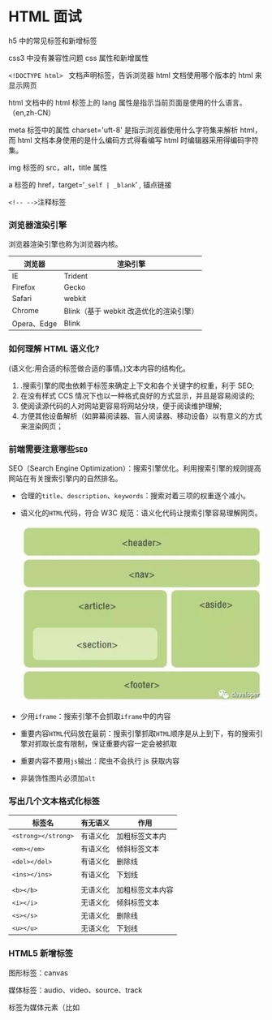 # HTML 面试

h5 中的常见标签和新增标签

css3 中没有兼容性问题 css 属性和新增属性

`<!DOCTYPE html> ` 文档声明标签，告诉浏览器 html 文档使用哪个版本的 html 来显示网页

html 文档中的 html 标签上的 lang 属性是指示当前页面是使用的什么语言。（en,zh-CN）

meta 标签中的属性 charset='uft-8' 是指示浏览器使用什么字符集来解析 html，而 html 文档本身使用的是什么编码方式得看编写 html 时编辑器采用得编码字符集。

img 标签的 src，alt，title 属性

a 标签的 href，target=‘`_self | _blank`’ , 锚点链接

`<!-- -->`注释标签

### 浏览器渲染引擎

浏览器渲染引擎也称为浏览器内核。

| 浏览器      | 渲染引擎                                |
| ----------- | --------------------------------------- |
| IE          | Trident                                 |
| Firefox     | Gecko                                   |
| Safari      | webkit                                  |
| Chrome      | Blink（基于 webkit 改造优化的渲染引擎） |
| Opera、Edge | Blink                                   |

### 如何理解 HTML 语义化?

(语义化:用合适的标签做合适的事情。)文本内容的结构化。

1. .搜索引擎的爬虫依赖于标签来确定上下文和各个关键字的权重，利于 SEO;
2. 在没有样式 CCS 情况下也以一种格式良好的方式显示，并且是容易阅读的;
3. 使阅读源代码的人对网站更容易将网站分块，便于阅读维护理解;
4. 方便其他设备解析（如屏幕阅读器、盲人阅读器、移动设备）以有意义的方式来渲染网页；

### 前端需要注意哪些`SEO`

SEO（Search Engine Optimization）：搜索引擎优化。利用搜索引擎的规则提高网站在有关搜索引擎内的自然排名。

- 合理的`title`、`description`、`keywords`：搜索对着三项的权重逐个减小。

- 语义化的`HTML`代码，符合 W3C 规范：语义化代码让搜索引擎容易理解网页。

  ![image-20220215102513624](.\typora-user-images\image-20220215102513624.png)

- 少用`iframe`：搜索引擎不会抓取`iframe`中的内容
- 重要内容`HTML`代码放在最前：搜索引擎抓取`HTML`顺序是从上到下，有的搜索引擎对抓取长度有限制，保证重要内容一定会被抓取
- 重要内容不要用`js`输出：爬虫不会执行 js 获取内容
- 非装饰性图片必须加`alt`

### 写出几个文本格式化标签

| 标签名              | 有无语义 | 作用             |
| ------------------- | -------- | ---------------- |
| `<strong></strong>` | 有语义化 | 加粗标签文本内   |
| `<em></em>`         | 有语义化 | 倾斜标签文本     |
| `<del></del>`       | 有语义化 | 删除线           |
| `<ins></ins>`       | 有语义化 | 下划线           |
|                     |          |                  |
| `<b></b>`           | 无语义化 | 加粗标签文本内容 |
| `<i></i>`           | 无语义化 | 倾斜标签文本     |
| `<s></s>`           | 无语义化 | 删除线           |
| `<u></u>`           | 无语义化 | 下划线           |

### HTML5 新增标签

图形标签：canvas

媒体标签：audio、video、source、track

<track> 标签为媒体元素（比如 <audio> and <video>）规定外部文本轨道，也就是字幕，字幕格式有 WebVTT 格式（.vtt 格式文件）。

这个元素用于规定字幕文件或其他包含文本的文件，当媒体播放时，这些文件是可见的。

<input> 类型：text, search, url, telephone, email, password, datepickers, range 以及 color

语义化标签：

- header，footer，article，main、section、nav、aside

### HTML5 标准提供了哪些新的 API

HTML5 新增其他内容：

- localStorage，sessionStorage

- GeolocationAPI （地理定位）

  - navigator.geolocation

  - getCurrentPosition() 方法来获得用户的位置，getCurrentPosition() 方法的第二个参数用于处理错误

    ```
    var x=document.getElementById("demo");
    function getLocation()
    {
        if (navigator.geolocation)
        {
            navigator.geolocation.getCurrentPosition(showPosition);
        }
        else
        {
            x.innerHTML="该浏览器不支持获取地理位置。";
        }
    }
    getLocation()
    function showPosition(position)
    {
        x.innerHTML="纬度: " + position.coords.latitude +
        "<br>经度: " + position.coords.longitude;
    }
    ```

- Web Workers

- 5 个 API-拖拽释放(Drag and drop)

### 如何处理 HTML5 新标签的浏览器兼容问题

方式一： IE8/IE7/IE6 支持通过 document.createElement 方法产生的标签，可以利用这一特性让这些浏览器支持 HTML5 新标签；

浏览器支持新标签后，还需要添加标签默认的样式。

```
<script>
    document.createElement('header');
    document.createElement('nav');
    document.createElement('article');
    document.createElement('footer');
</script>
或者
var e = "abbr, article, aside, audio, canvas, datalist, details, dialog, eventsource, figure, footer, header, hgroup, mark, menu, meter, nav, output, progress, section, time, video".split(', ');
var i= e.length;
while (i--){
    document.createElement(e[i])
}
```

方式二：直接使用成熟的框架、使用最多的是 html5shiv 框架） html5 新元素不能被 IE6-8 识别，不能作为父节点包裹子元素，并且不能应用 CSS 样式。让 CSS 样式应用在未知元素上只需执行 document.createElement(elementName) 即可实现。html5shiv 就是根据这个原理创建的。bootstrap 框架也是使用的这个来兼容低版本 IE 的。

```html
<!--[if lt IE 9]>
  <script>
    src = 'http://html5shim.googlecode.com/svn/trunk/html5.js';
  </script>
<![endif]-->

// 引入上述包后，还需要添加为标签添加css
<style>
  article,
  aside,
  dialog,
  footer,
  header,
  section,
  footer,
  nav,
  figure,
  menu {
    display: block;
  }
</style>
```

### HTML5 引入什么新的表单属性

- **autocomplete**：属性适用于 form,以及：text, search, url, telephone, email, password, date，pickers, range, color。 ----<form autocomplete="on|off"> ; 自动完成允许浏览器预测对字段的输入。当用户在字段开始键入时，浏览器基于之前键入过的值，应该显示出在字段中填写的选项。
- novalidate ：如果使用该属性，则提交表单时不进行内容的验证。 novalidate="novalidate"
- autofocus：规定输入字段在页面加载时是否获得焦点，加载完成后，光标马上定位在该 input；
- form：form 属性的值必须是其所属表单的 id。
- placeholder：提供可描述输入字段预期值的提示信息（hint）。
- required：规定必需在提交之前填写输入字段。 如果使用该属性，则字段是必填（或必选）的。
- multiple：如果使用该属性，则允许一个以上的值，比如上传文件的时候，设置这个属性后可以一次选择几个图片；
- min 和 max：min 属性与 max 属性配合使用，可创建合法值范围，两个要一对用。语法是 选择 0-10 数字：`input type="number" name="points" min="0" max="10" `

### HTML5 页面嵌入音频

audio 元素可以包含多个音频资源， 这些音频资源可以使用 src 属性或者 source 元素来进行描述； 浏览器将会选择最合适的一个来使用。

```html
<audio src="***.mp3"></audio>

<audio controls>
  <source src="jamshed.mp3" type="audio/mpeg" />
  您的浏览器不支持音频嵌入功能。
</audio>

<audio controls="controls">
  Your browser does not support the <code>audio</code> element.
  <source src="horse.ogv" type="audio/wav" />
  <source src="axihe.mp3" type="audio/mpeg" />
  您的浏览器不支持 audio 元素。
</audio>
```

### 在 HTML5 页面嵌入视频

video 元素 用于在 HTML 或者 XHTML 文档中嵌入媒体播放器，用于支持文档内的视频播放。

```html
<video controls width="250">
  <source src="/media/examples/flower.webm" type="video/webm" />
  <source src="/media/examples/flower.mp4" type="video/mp4" />
  您的浏览器不支持 video 标签。
</video>

<!-- Simple video example -->
<video src="videofile.ogg" autoplay poster="posterimage.jpg">
  抱歉，您的浏览器不支持内嵌视频，不过不用担心，你可以 <a href="videofile.ogg">下载</a>
  并用你喜欢的播放器观看!
</video>

<!-- Video with subtitles -->
<video src="foo.ogg">
  <track kind="subtitles" src="foo.en.vtt" srclang="en" label="English" />
  <track kind="subtitles" src="foo.sv.vtt" srclang="sv" label="Svenska" />
</video>
```

### HTML5 的 form 如何关闭自动完成功能

HTML 的输入框可以拥有自动完成的功能，当你往输入框输入内容的时候，浏览器会从你以前的同名输入框的历史记录中查找出类似的内容并列在输入框下面，这样就不用全部输入进去了，直接选择列表中的项目就可以了。

`autocomplete="off"`（给不想要提示的 form 或某个 input 设置为 autocomplete=off。）

```
<form action="demo-form.php" autocomplete="off">
  First name:<input type="text" name="fname"><br>
  Last name: <input type="text" name="lname"><br>
  E-mail: <input type="email" name="email" autocomplete="off"><br>
  <input type="submit">
</form>
```

虽然你设置了`autocomplete="off"`，但是如果用户选择了记住，Chrome 还是会在下次登录给你补全的；

解决 Chrome 记住的方式：

```
<input type="password" style="display:none;width:0;height:0;">
<input data-placeholder="请输入密码" name="password" data-required="true"  type="password" autocomplete="new-password" data-max-length="50" tabindex="2" spellcheck="false" id="auto-id-1505904797992" placeholder="请输入密码">
```

### html 常见的兼容性问题

- 浏览器默认的 margin 和 padding 不同,解决方案：加一个全局的 \*{margin:0;padding:0;} 来统一。
- event 对象的区别,IE 下，event 对象有 x、y 属性，但是没有 pageX、pageY 属性；Firefox 下，event 对象有 pageX、pageY 属性，但是没有 x、y 属性
- Chrome 12px 像素,Chrome 中文界面下默认会将小于 12px 的文本强制按照 12px 显示,解决方法：可通过加入 CSS 属性 -webkit-text-size-adjust: none; 解决
- hover 和 active 失效,改变 CSS 属性的排列顺序 L-V-H-A

### 实现不使用 border 画出 1px 高的线

可以用 background，或者加个元素高度一 ，伪类来做；

`<div style="height:1px;overflow:hidden;background:red"></div>`

### herf 和 src 的区别

href(Hypertext Reference)标识超文本引用，指向需要连结的地方，是与该页面有关联的，是引用。用在 link 和 a 等元素上，href 是引用和页面关联，**用来建立当前元素和文档之间的链接。**

src （Source）表示指向资源的来源地址，是引入目的，在请求 src 资源时会将其指向的资源下载并应用到文档中，用在 img，script，iframe 上。

src 通常用作“拿取”（引入），href 用作 "连结前往"（引用）。

### 网页中 mate viewport 具体参数使用

```
<meta  name="viewport"  content="width=device-width,initial-scale=1.0,minimum-scale=1.0,maximum-scale=1.0,userscalable=no"/>

width    设置 viewport 宽度，为一个正整数，或字符串‘device-width’
device-width  设备宽度
height   设置 viewport 高度，一般设置了宽度，会自动解析出高度，可以不用设置
initial-scale    默认缩放比例（初始缩放比例），为一个数字，可以带小数
minimum-scale    允许用户最小缩放比例，为一个数字，可以带小数
maximum-scale    允许用户最大缩放比例，为一个数字，可以带小数
user-scalable    是否允许手动缩放
```

### `<meta>`标签

它描述的是关于文档的元数据信息，可用于指定描述页面的描述信息，作者，关键字等

```css
<meta name="keywords" content="关键字1，2，3，4....">：定义了文档关键词，用于搜索引擎。
<meta name="description" content="......">:定义了WEB页面的描述信息
<meta name="author" content="......">：定义作者名
<meta name="refresh" content="N">:每N秒自动刷新一次
<meta http-equiv="description" content="......">
```

### html 文档中 meta charset="UTF-8"的作用

​ 它并不是说该 html 页面是采用 utf-8 来编码的，而是告诉浏览器以 UTF-8 规则来解码 html 页面。页面正真的编码规则采用的是对应编辑器中确定的。如果编辑器中 GBK 对编码页面，但<meta>标签内告诉浏览器用 utf-8 解码也会导致乱码。

### 都有哪些标签？有什么意思？

### HTML 常见元素

大方向：块级标签，行内标签，行内块标签

- 块级标签

  div、p、h1~h6、ol、ul、dl、li、dt、dd、header、footer、mian、nav、section、artical、aside、table、tr、td、form、blockquote、address...

- 行内标签

  a [href ,target="_self | _blank"]、span、small、strong、em、i、button...

- 行内块标签

  img、input、textarea、

- head 区元素

  meta、title、style、link、script、base

#### 这三类标签的区别

块级元素：

- 独占一行
- 高、宽、行高以及顶和底边距都可设置。
- 如果不设置宽度，默认值是 auto，那么块级元素会占父标签的 100%

行内元素：

- 可以与其他行内元素并排

- 元素的高、宽、行高及顶部和底部边距不可设置

- 元素的宽度就是它包含的文字或图片的宽度，不可改变

- 行内元素的水平方向的 padding-left 和 padding-right 都会产生边距效果，但是竖直方向上的 padding-top 和 padding-bottom 都不会产生边距效果

- 给行内元素设置 border 是可以被渲染出来的，同时在水平方向可以挤开其他行内元素，但是在垂直方向上，不会挤开其他元素。

  ```
  span{
    border: 10px solid rebeccapurple;
  }

  <div>asd</div>
    <span>123456789</span><em>asdqweqwee</em>
  <div>qweretry</div>
  ```

  ![image-20210316121322921](.\typora-user-images\image-20210316121322921.png)

- 给行内元素设置 margin 在水平方向可以挤开其他行内元素，但是在垂直方向上直接无效，不会挤开其他元素。

  ![image-20210316121523899](.\typora-user-images\image-20210316121523899.png)

行内块元素：

- 能和其他行内块元素待在一行
- 元素的高度、宽度、行高以及顶和底边距都可设置

#### 三类标签如何相互转换

![image-20210313234047812](.\typora-user-images\image-20210313234047812.png)

#### display 的值有哪些值

CSS 1

- display: none; 既不会占据空间**，**也无法显示\*\*，相当于该元素不存在，但是在 DOM 树结构中。该属性可以用来改善重排与重绘，同时也用它来做模态窗等效果。

- display: inline;设置高度、宽度都无效，同时 text-align 属性设置也无效，但是设置了 line-height 会让 inline 元素居中。两个 inline 标签之间出现的间隔原因是 div 换行产生的换行空白。解决办法：

  - 将两个 inline 标签写到一行，

    ```
    <body>
      <div class="test">123</div><div class="test">123</div>
    </body>
    ```

  - 其他方式

    ```
    <body>
      <div class="main">
        <div class="test">zhan</div>
        <div class="test">123</div>
      </div>
    </body>
    </html>

    html{
      -webkit-text-size-adjust:none;/* 使用webkit的私有属性，让字体大小不受设备终端的调整，可定义字体大小小于12px */
    }
    .main{
      font-size:0;
      *word-spacing:-1px;/* 使用word-spacing 修复 IE6、7 中始终存在的 1px 空隙，减少单词间的空白（即字间隔） */
    }
    .test{
      display:inline;
      width: 10000px;  //宽高都无效
      height:10000px;
      border:1px solid;
      font-size:12px;
      letter-spacing: normal;/* 设置字母、字间距为0 */
      word-spacing: normal; /* 设置单词、字段间距为0 */
    }
    ```

  - chome49 浏览器只用设置父元素的 font-size 为 0 即可

- display: block; 如果不指定宽高，默认会继承父元素的宽度，并且独占一行，即使宽度有剩余也会独占一行，**高度一般以子元素撑开的高度为准**，也可以设置宽度和高度。设计一个 div 宽高都是整个屏幕：基本原理：div 继承的是父元素 body 的高度，body 是继承 html 的高度，html 是继承的浏览器屏幕的高度。

  ```
  *{
    padding: 0;
    margin:0;
  }
  html,body{
    height: 100%;
  }
  .main{
    height: 100%;
  }
  ```

- display: list-item;

  把元素作为列表显示，要完全模仿列表的话还需要加上 `list-style-position`，`list-style-type`

  ```
  <div>
    <span>111111</span>
    <span>222222</span>
    <span>333333</span>
  </div>

  div{
    padding-left:30px;
  }

  span{
    display:list-item;
    list-style:disc outside none;
  }
  ```

  ![image-20210313235628416](.\typora-user-images\image-20210313235628416.png)

CSS 2.1

- display: inline-block;**inline-block 既具有 block 的宽高特性又具有 inline 的同行元素特性。** 通过 inline-block 结合`text-align: justify` 还可以实现固定宽高的列表两端对齐布局。**inline-block 会形成一个 BFC**

- display: table; display: inline-table; display: table-cell; display: table-column; display: table-column-group; display: table-footer-group; display: table-header-group; display: table-row; display: table-row-group; display: table-caption;

  此元素会作为块级表格来显示（类似 table），表格前后带有换行符。CSS 表格能够解决所有那些我们在使用绝对定位和浮动定位进行多列布局时所遇到的问题。`display:table`的 CSS 声明能够让一个 HTML 元素和它的子节点像 table 元素一样。使用基于表格的 CSS 布局，使我们能够轻松定义一个单元格的边界、背景等样式， **而不会产生因为使用了 table 那样的制表标签所导致的语义化问题**。

  如下是使用 table 属性，实现三栏布局的例子：

  ```
  <body>
  <div class="main">
    <div class="tr tr1">  //第一行
      <div class="td">head1</div>
      <div class="td">head2</div>
      <div class="td">head3</div>
    </div>
    <div class="tr tr2">   //第二行
      <div class="td">123</div>
      <div class="td">123</div>
      <div class="td">123</div>
    </div>
  </div>
  </body>

  .main{
    display: table;
    width:100%;
    border-collapse: collapse;/*为表格设置合并边框模型：*/
  }
  .tr{
    display: table-row;
    border-color: inherit;
  }
  .tr1 .td{
    height:50px;
    vertical-align: middle;
  }
  .td{
    display: table-cell;
    border: 1px solid;
  }
  .td:nth-of-type(1){
    width: 100px;
  }
  .td:nth-of-type(3){
    width: 100px;
  }
  ```

CSS 3

- display: flex; display: box; display: inline-flex;

  flex 是一种弹性布局属性 **注意，设为 Flex 布局以后，子元素的 float、clear 和 vertical-align 属性将失效。** 主要属性有两大类：容器属性和项目的属性

  #### 容器属性

  - flex-direction: 属性决定主轴的方向（即项目的排列方向）。
  - flex-wrap: 默认情况下，项目都排在一条线（又称"轴线"）上。flex-wrap 属性定义，如果一条轴线排不下，如何换行。
  - flex-flow: 属性是 flex-direction 属性和 flex-wrap 属性的简写形式，默认值为 row nowrap。
  - justify-content: 属性定义了项目在主轴上的对齐方式。
  - align-items: 属性定义项目在交叉轴上如何对齐。
  - align-content: 属性定义了多根轴线的对齐方式。如果项目只有一根轴线，该属性不起作用。

  #### 项目属性

  - order: 定义项目的排列顺序。数值越小，排列越靠前，默认为 0。
  - flex-grow: 定义项目的放大比例，默认为 0，即如果存在剩余空间，也不放大。
  - flex-shrink: 属性定义了项目的缩小比例，默认为 1，即如果空间不足，该项目将缩小。
  - flex-basis: 属性定义了在分配多余空间之前，项目占据的主轴空间（main size）。浏览器根据这个属性，计算主轴是否有多余空间。它的默认值为 auto，即项目的本来大小。
  - flex: 属性是 flex-grow, flex-shrink 和 flex-basis 的简写，默认值为 0 1 auto。后两个属性可选。
  - align-self: 属性允许单个项目有与其他项目不一样的对齐方式，可覆盖 align-items 属性。默认值为 auto，表示继承父元素的 align-items 属性，如果没有父元素，则等同于 stretch。

  ```
  display: grid;
  display: inline-grid;

  display: ruby;
  display: ruby-base;
  display: ruby-text;
  display: ruby-base-container;
  display: ruby-text-container;

  /* Global values */
  display: inherit;
  display: initial;
  display: unset;
  ```

  #### display：none

  - 除了 display：none 能隐藏元素，还有什么方法可以隐藏元素
  - display：none 与 visibility：hidden 的区别
  - opacity 的兼容处理
  - filter 还能做什么事

#### 使用 css 让一个 div 消失在可视区内

1.position:absolute/relative/fixed + 方位 top/bottom/left/right: -9999px 假设有一个元素你想要与它交互，但是你又不想让它影响你的网页布局，没有合适的属性可以处理这种情况（opacity 和 visibility 影响布局， display 不影响布局但又无法直接交互——译者注）。在这种情况下，你只能考虑将元素移出可视区域。 **这个方法在创建自定义复选框和单选按钮时经常被使用。（用 DOM 模拟复选框和单选按钮，但用这个方法隐藏真正的 checkbox 和 radio 元素来“接收”焦点切换）**

2.display:none 元素不可见且盒模型不生成。使用这个属性，被隐藏的元素不占据任何空间。一旦 `display` 设为 `none` **任何对该元素直接的用户交互操作都不可能生效**。读屏软件也不会读到元素的内容。这个元素的子孙元素也会被同时隐藏。**为这个属性添加过渡动画是无效**，它的任何不同状态值之间的切换总是会立即生效。**通过 DOM 依然可以访问到这个元素**。可以通过 DOM 来操作它，该元素任然存在于 DOM 树结构中。

使用 display:none 隐藏的元素不会被百度等搜索网站检索，会影响到网站的 SEO，某些情况下可以使用 left:-100000px 来达到同样效果。

3.visibility:hidden 将它的值设为 `hidden` 将隐藏我们的元素。如同 `opacity` 属性，**被隐藏的元素依然会对我们的网页布局起作用。**与 `opacity` 唯一不同的是它**不会响应任何用户交互**。此外，元素在读屏软件中也会被隐藏。

4.width:0 + overflow:hidden ，height:0 + overflow:hidden 内容会被修剪，并且其余内容是不可见的

5.margin-top/bottom/left/right:-9999px; 移除界面

6.background-color:transparent 把背景色设置为透明

7.opacity:0 设置元素的透明度。它不是为改变元素的边界框（bounding box）而设计的。这意味着将 opacity 设为 0 只能从视觉上隐藏元素。而元素本身依然占据它自己的位置并对网页的布局起作用。它也将响应用户交互。元素和它所有的内容会被读屏软件阅读。

8.transform: translateX(-9999px)/translateY(-9999px)/translate(-9999px,-9999px)平移出去 9.transform: scale(0) 缩放

### 元素的 alt 和 title **属性** 有什么区别？

两个属性最常见用在 `<img>` 标签上。

`alt` 属性它规定在图像无法显示时的替代文本（网速慢，src 地址错误，浏览器禁用图像等）。

`title` 属性规定关于元素的额外信息，通常会在鼠标移到元素上时显示一段工具提示文本（tooltip text）。

### 自闭和标签（单标签，空标签）

- input、img、br 、hr、meta、link、base

### link 标签和@import 的区别

**1.从属关系区别** `@import`是 CSS 提供的语法规则，只有导入样式表的作用；`link`是 HTML 提供的标签，不仅可以加载 CSS 文件，还可以定义 RSS、rel 连接属性等。

**2.加载顺序区别** 加载页面时，`link`标签引入的 CSS 被同时加载；`@import`引入的 CSS 将在页面加载完毕后被加载。

**3.兼容性区别** `@import`是 CSS2.1 才有的语法，故只可在 IE5+ 才能识别；`link`标签作为 HTML 元素，不存在兼容性问题。

**4.DOM 可控性区别** 可以通过 JS 操作 DOM ，插入`link`标签来改变样式；由于 DOM 方法是基于文档的，无法使用`@import`的方式插入样式。

**5.权重区别(该项有争议，下文将详解)** `link`引入的样式权重大于`@import`引入的样式。

**6.书写位置不同**

```
<head>
<link rel="stylesheet" type="text/css" href="theme.css" />
</head>

<style type="text/css">
        @import url("URL1");    //@import必须写在开头
        @import url("URL2");    //@import必须写在开头
</style>
```

### DOCTYPE（Document Type Declaration）文档类型声明（DTD）作用

​ 文档类型声明是必须的。如果没有声明文档类型,**大部分浏览器会启用“怪异模式”来处理页面**，DTD 声明还关系 CSS 会以什么模式解析甚至会影响 js 脚本的解析，浏览器解析 CSS 有两种模式：**标准模式（strict mode）和怪异模式（quirks mode）**

​ DOCTYPE 声明文档类型，以便验证文档是否符合文档类型定义（DTD），同时指定了浏览器关于页面使用哪个 HTML 版本进行编写的指令，约束 html 文档的书写（如结束标签能不能少，定义了多少可以使用的标签。）

​ DOCTYPE 声明不是 html 标签，必须放在 html 文档的第一行，而且绝不能在它之前添加 xml 声明语句，否则在 IE6 会触发怪异模式。在 HTML 4.0.1 中，DOCTYPE 引用了 DTD，因为 HTML 4.0.1 基于 SGML,这个版本是 IE6 开始兼容的。DTD 规定了标记语言的规则，这样浏览器才能正确的呈现内容。HTML5 不是基于 SGML，所以不需要引用 DTD，HTML5 是 IE9 开始兼容的。

​ 通过 document.compatMode 的返回值可以得出当前 html 文件的渲染模式。返回值有：css1Compat（标准模式和几乎标准模式） 或者 BackCompat（怪异模式） 。

​ ie9 以上的浏览器中，三种模式的渲染几乎没有差别；在 ie7、8、9 中理论上有怪异模式，实际只有标准模式；在 IE6 中，标准模式和怪异模式差异最大；在 ie6 以下只有怪异模式。

### HTML 元素的嵌套关系如何确定

- 块级元素可以包含行内元素
- 块级元素不一定能包含块级元素（p 中不能包含 div）
- 行内元素一般不能包含块级元素（a 元素可以包含块级元素，因为 a 被看作透明类容模型标签了，就是这样使用 a 时，浏览器解析它的嵌套合法性时，会将 a 看作不存在的结构。）
  - `<p><a href='----'> <div></div></a></p>`这段 html 代码由浏览器完全自行解析

### 通过 Ajax 而不用 form 的默认提交行为，那是否还需要这个 form 元素

从技术上讲，并不一定需要 form 元素，但是开发时任然建议使用 form，因为在 form 元素中可以利用 submit 和 reset 控件，如果没有 form，这两个元素是不起作用的。同时，用 form 可通过一些方式批量获取表单数据，用 form 还可以和一些第三方库结合使用做表单验证。

### HTML 'data-'属性的作用是什么？

用于自定义属性，通过这种方法设置的属性被存放在了用 js 获取的 DOM 对象的 dataset 属性中。不支持该属性的浏览器可以通过 getAttribute 方法获取。

![image-20210313211207900](.\typora-user-images\image-20210313211207900.png)

![image-20210313211146255](.\typora-user-images\image-20210313211146255.png)

data 设定为 HTML 属性，他们同样能被 CSS 访问，使用函数 attr()获取。如上面的：.article-tit { width:attr(data-index)px } 或者 .article-tit[data-index='20'] { width:100px }.

### 扩展

ps 切图：

方式一：

- 右键单击图层，快速导出为 png
- 右键合并多个图层（ctrl+e）后在快速导出图层

方式二：

- 利用切片工具 手动选择切图范围
- 然后在 文件菜单 中，选择 导出 ，存储为 web 设备所用的格式界面后选择所需图片格式

方式三：

- 下载安装 cutterman 切图插件（要求 ps 为完整版的）
- 在 ps 菜单栏中的工具项目中的扩展功能中可以找到 cutterman 工具调出使用

### `HTML5`的离线储存怎么使用，工作原理能不能解释一下？

作用：在用户没有联网时，可以正常访问站点或应用，在用户联网时，自动更新缓存数据。

HTML5 的离线存储是基于一个新建的.appcache 文件的，通过这个文件上的解析清单离线存储资源，这些资源就会像 cookie 一样被存储了下来。之后当网络在处于离线状态下时，浏览器会通过被离线存储的数据进行页面展示。

使用：

```html
<!DOCTYPE html>
<-- 在html页面头部加入一个manifest的属性 -->
<html manifest="cache.manifest">
  ...
</html>
```

书写 cache.manifest 文件:

```
CACHE MANIFEST
#v0.11

CACHE:
js/app.js
css/style.css

NETWORK:
resourse/logo.png

FALLBACK:
/ /offline.html
```

**CACHE** ：在此标题下列出的文件将在首次下载后进行缓存。（由于包含 manifest 文件的页面将被自动离线存储，所以不需要把页面自身也列出来）。

**NETWORK** ：在此标题下列出的文件需要与服务器的连接，且不会被缓存，离线时无法使用。可以使用 “\*” 来指示所有其他资源/文件都需要因特网连接。

如果在 CACHE 和 NETWORK 中有一个相同的资源，那么这个资源还是会被离线存储，也就是说 CACHE 的优先级更高。

**FALLBACK**：在此标题下列出的文件规定当页面无法访问时的回退页面。比如上面这个文件表示的就是如果访问根目录下任何一个资源失败了，那么就去访问 offline.html。

浏览器是怎么对 HTML5 的离线储存资源进行管理和加载的呢？

在线的情况下，浏览器发现 html 头部有 manifest 属性，它会请求 manifest 文件，如果是第一次访问 app，那么浏览器就会根据 manifest 文件的内容下载相应的资源并且进行离线存储。如果已经访问过 app 并且资源已经离线存储了，那么浏览器就会使用离线的资源加载页面，然后浏览器会对比新的 manifest 文件与旧的 manifest 文件，如果文件没有发生改变，就不做任何操作，如果文件改变了，那么就会重新下载文件中的资源并进行离线存储。离线的情况下，浏览器就直接使用离线存储的资源。

### 表单标签上的标签属性

- align：确定该表单元素，而不是单元格内内容的对其方式，值：left，right，center

- border：设置表单的单元格粗细（会生成 table 标签的边框和 td，th 标签的边框）

  ![image-20210803191615585](.\typora-user-images\image-20210803191615585.png)

- cellpadding：设置每个单元格中内容部分和该单元格的边框的距离

- cellspacing：设置两个单元格之间的间隔距离（会设置 table 标签和 td，th 标签之间的间距 和 td 与 th 之间的间隔距离 ）

合并单元格：

- rowspan='合并个数'：跨行合并
- colsoan='合并个数'：跨列合并

![image-20210803191646550](.\typora-user-images\image-20210803191646550.png)

表单控件

- 表单域 form
- 表单元素（放置在表单域中）

![image-20210803191708240](.\typora-user-images\image-20210803191708240.png)

CSS3 动画

```css
/* 定义 */
@keyframes name {
  0% {
  }
  /* .... */
  100% {
  }
}

/* 使用 */
p {
  animation-name: name;
  animation-duration: 1s;
}
```
